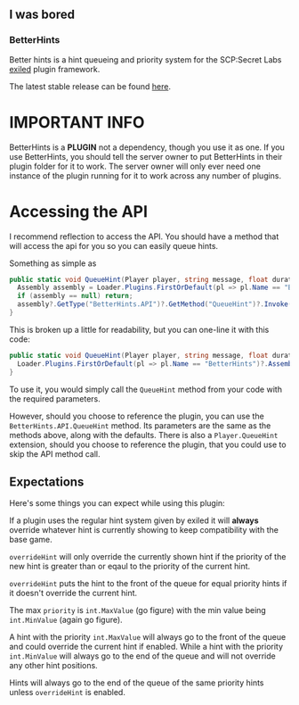 ## I was bored

### BetterHints

Better hints is a hint queueing and priority system for the SCP:Secret Labs [exiled](https://github.com/galaxy119/EXILED) plugin framework.

The latest stable release can be found [here](https://github.com/steven4547466/BetterHints/releases/latest).

# IMPORTANT INFO

BetterHints is a **PLUGIN** not a dependency, though you use it as one. If you use BetterHints, you should tell the server owner to put BetterHints in their plugin folder for it to work. The server owner will only ever need one instance of the plugin running for it to work across any number of plugins.

# Accessing the API

I recommend reflection to access the API. You should have a method that will access the api for you so you can easily queue hints.

Something as simple as

```cs
public static void QueueHint(Player player, string message, float duration = 3f, int priority = 0, bool disableOnDeath = false, bool overrideHint = false) {
  Assembly assembly = Loader.Plugins.FirstOrDefault(pl => pl.Name == "BetterHints")?.Assembly;
  if (assembly == null) return;
  assembly?.GetType("BetterHints.API")?.GetMethod("QueueHint")?.Invoke(null, new[] { player, message, duration, priority, disableOnDeath, overrideHint });
}
```

This is broken up a little for readability, but you can one-line it with this code:

```cs
public static void QueueHint(Player player, string message, float duration = 3f, int priority = 0, bool disableOnDeath = false, bool overrideHint = false) {
  Loader.Plugins.FirstOrDefault(pl => pl.Name == "BetterHints")?.Assembly?.GetType("BetterHints.API")?.GetMethod("QueueHint")?.Invoke(null, new[] { player, message, duration, priority, disableOnDeath, overrideHint });
}
```

To use it, you would simply call the `QueueHint` method from your code with the required parameters.

However, should you choose to reference the plugin, you can use the `BetterHints.API.QueueHint` method. Its parameters are the same as the methods above, along with the defaults. There is also a `Player.QueueHint` extension, should you choose to reference the plugin, that you could use to skip the API method call.

## Expectations

Here's some things you can expect while using this plugin:

If a plugin uses the regular hint system given by exiled it will **always** override whatever hint is currently showing to keep compatibility with the base game.

`overrideHint` will only override the currently shown hint if the priority of the new hint is greater than or eqaul to the priority of the current hint.

`overrideHint` puts the hint to the front of the queue for equal priority hints if it doesn't override the current hint.

The max `priority` is `int.MaxValue` (go figure) with the min value being `int.MinValue` (again go figure).

A hint with the priority `int.MaxValue` will always go to the front of the queue and could override the current hint if enabled. While a hint with the priority `int.MinValue` will always go to the end of the queue and will not override any other hint positions.

Hints will always go to the end of the queue of the same priority hints unless `overrideHint` is enabled.